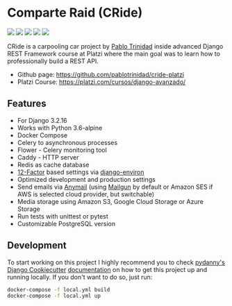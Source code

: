 # Comparte Raid (CRide)

![](https://img.shields.io/badge/Python-3776AB?style=for-the-badge&logo=python&logoColor=white
) ![](https://img.shields.io/badge/django%20rest-ff1709?style=for-the-badge&logo=django&logoColor=white) ![](https://img.shields.io/badge/Docker-2CA5E0?style=for-the-badge&logo=docker&logoColor=white) ![](https://img.shields.io/badge/PostgreSQL-316192?style=for-the-badge&logo=postgresql&logoColor=white) ![](https://img.shields.io/badge/redis-%23DD0031.svg?&style=for-the-badge&logo=redis&logoColor=white)


CRide is a carpooling car project by [Pablo Trinidad](https://github.com/pablotrinidad) inside advanced Django REST Framework course at Platzi where the main goal was to learn how to professionally build a REST API. 

- Github page: https://github.com/pablotrinidad/cride-platzi
- Platzi Course: https://platzi.com/cursos/django-avanzado/



## Features

-   For Django 3.2.16
-   Works with Python 3.6-alpine
-   Docker Compose
-   Celery to asynchronous processes 
-   Flower - Celery monitoring tool
-   Caddy - HTTP server
-   Redis as cache database
-   [12-Factor](http://12factor.net/) based settings via [django-environ](https://github.com/joke2k/django-environ)
-   Optimized development and production settings
-   Send emails via [Anymail](https://github.com/anymail/django-anymail) (using [Mailgun](http://www.mailgun.com/) by default or Amazon SES if AWS is selected cloud provider, but switchable)
-   Media storage using Amazon S3, Google Cloud Storage or Azure Storage
-   Run tests with unittest or pytest
-   Customizable PostgreSQL version

## Development

To start working on this project I highly recommend you to check
[pydanny's](https://github.com/pydanny) [Django Cookiecutter](https://github.com/pydanny/cookiecutter-django) [documentation](https://cookiecutter-django.readthedocs.io/en/latest/developing-locally-docker.html) on how to get this project up and running locally.
If you don't want to do so, just run:

```bash
docker-compose -f local.yml build
docker-compose -f local.yml up
```     